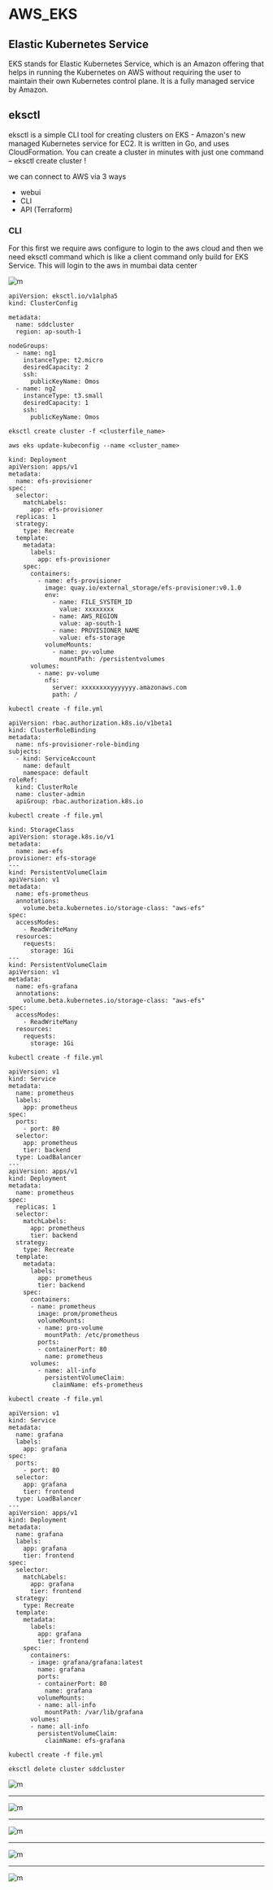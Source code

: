 # AWS_EKS


## Elastic Kubernetes Service
EKS stands for Elastic Kubernetes Service, which is an Amazon offering that helps in running the Kubernetes on AWS without requiring the user to maintain their own Kubernetes control plane. It is a fully managed service by Amazon.

## eksctl
eksctl is a simple CLI tool for creating clusters on EKS - Amazon's new managed Kubernetes service for EC2. It is written in Go, and uses CloudFormation. You can create a cluster in minutes with just one command – eksctl create cluster !

we can connect to AWS via 3 ways
- webui
- CLI
- API (Terraform)

### CLI

For this first we require aws configure to login to the aws cloud and then we need eksctl command which is like a client command only build for EKS Service.
This will login to the aws in mumbai data center

![m](cli_config.png)

```
apiVersion: eksctl.io/v1alpha5
kind: ClusterConfig

metadata:
  name: sddcluster
  region: ap-south-1

nodeGroups:
  - name: ng1
    instanceType: t2.micro
    desiredCapacity: 2
    ssh:
      publicKeyName: Omos
  - name: ng2
    instanceType: t3.small
    desiredCapacity: 1
    ssh:
      publicKeyName: Omos 
```

```eksctl create cluster -f <clusterfile_name>```

```aws eks update-kubeconfig --name <cluster_name>```

```
kind: Deployment
apiVersion: apps/v1
metadata:
  name: efs-provisioner
spec:
  selector:
    matchLabels:
      app: efs-provisioner
  replicas: 1
  strategy:
    type: Recreate
  template:
    metadata:
      labels:
        app: efs-provisioner
    spec:
      containers:
        - name: efs-provisioner
          image: quay.io/external_storage/efs-provisioner:v0.1.0
          env:
            - name: FILE_SYSTEM_ID
              value: xxxxxxxx
            - name: AWS_REGION
              value: ap-south-1
            - name: PROVISIONER_NAME
              value: efs-storage
          volumeMounts:
            - name: pv-volume
              mountPath: /persistentvolumes
      volumes:
        - name: pv-volume
          nfs:
            server: xxxxxxxxyyyyyyy.amazonaws.com
            path: /
```
```kubectl create -f file.yml```

```
apiVersion: rbac.authorization.k8s.io/v1beta1
kind: ClusterRoleBinding
metadata:
  name: nfs-provisioner-role-binding
subjects:
  - kind: ServiceAccount
    name: default
    namespace: default
roleRef:
  kind: ClusterRole
  name: cluster-admin
  apiGroup: rbac.authorization.k8s.io
```
```kubectl create -f file.yml```

```
kind: StorageClass
apiVersion: storage.k8s.io/v1
metadata:
  name: aws-efs
provisioner: efs-storage
---
kind: PersistentVolumeClaim
apiVersion: v1
metadata:
  name: efs-prometheus
  annotations:
    volume.beta.kubernetes.io/storage-class: "aws-efs"
spec:
  accessModes:
    - ReadWriteMany
  resources:
    requests:
      storage: 1Gi
---
kind: PersistentVolumeClaim
apiVersion: v1
metadata:
  name: efs-grafana
  annotations:
    volume.beta.kubernetes.io/storage-class: "aws-efs"
spec:
  accessModes:
    - ReadWriteMany
  resources:
    requests:
      storage: 1Gi
```
```kubectl create -f file.yml```

```
apiVersion: v1
kind: Service
metadata:
  name: prometheus
  labels:
    app: prometheus
spec:
  ports:
    - port: 80
  selector:
    app: prometheus
    tier: backend
  type: LoadBalancer
---
apiVersion: apps/v1
kind: Deployment
metadata:
  name: prometheus
spec:
  replicas: 1
  selector:
    matchLabels:
      app: prometheus
      tier: backend
  strategy:
    type: Recreate
  template:
    metadata:
      labels: 
        app: prometheus
        tier: backend
    spec:
      containers:
      - name: prometheus
        image: prom/prometheus
        volumeMounts:
        - name: pro-volume
          mountPath: /etc/prometheus
        ports:
        - containerPort: 80
          name: prometheus
      volumes:
        - name: all-info
          persistentVolumeClaim:
            claimName: efs-prometheus
```
```kubectl create -f file.yml```

```
apiVersion: v1
kind: Service
metadata:
  name: grafana
  labels:
    app: grafana
spec:
  ports:
    - port: 80
  selector:
    app: grafana
    tier: frontend
  type: LoadBalancer
---
apiVersion: apps/v1 
kind: Deployment
metadata:
  name: grafana
  labels:
    app: grafana
    tier: frontend
spec:
  selector:
    matchLabels:
      app: grafana
      tier: frontend
  strategy:
    type: Recreate
  template:
    metadata:
      labels:
        app: grafana
        tier: frontend
    spec:
      containers:
      - image: grafana/grafana:latest
        name: grafana
        ports:
        - containerPort: 80
          name: grafana
        volumeMounts:
        - name: all-info
          mountPath: /var/lib/grafana
      volumes:
      - name: all-info
        persistentVolumeClaim:
          claimName: efs-grafana
```
```kubectl create -f file.yml```

```eksctl delete cluster sddcluster```

![m](prometheus_start.png)

___
![m](pro_start.png)

___
![m](prometheus.png)

___
![m](grafana_start.png)

___
![m](grafana.png)
